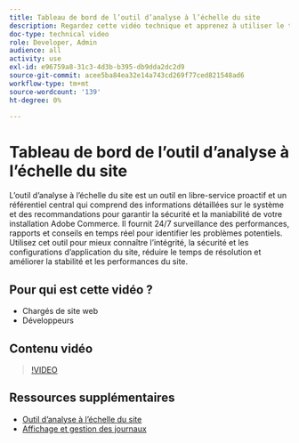 ```yaml
---
title: Tableau de bord de l’outil d’analyse à l’échelle du site
description: Regardez cette vidéo technique et apprenez à utiliser le tableau de bord de l’outil d’analyse à l’échelle du site pour accéder à des informations détaillées sur le système et des recommandations afin de garantir la sécurité et la maniabilité de votre installation Adobe Commerce.
doc-type: technical video
role: Developer, Admin
audience: all
activity: use
exl-id: e96759a8-31c3-4d3b-b395-db9dda2dc2d9
source-git-commit: acee5ba84ea32e14a743cd269f77ced821548ad6
workflow-type: tm+mt
source-wordcount: '139'
ht-degree: 0%

---
```


# Tableau de bord de l’outil d’analyse à l’échelle du site

L’outil d’analyse à l’échelle du site est un outil en libre-service proactif et un référentiel central qui comprend des informations détaillées sur le système et des recommandations pour garantir la sécurité et la maniabilité de votre installation Adobe Commerce. Il fournit 24/7 surveillance des performances, rapports et conseils en temps réel pour identifier les problèmes potentiels. Utilisez cet outil pour mieux connaître l’intégrité, la sécurité et les configurations d’application du site, réduire le temps de résolution et améliorer la stabilité et les performances du site.

## Pour qui est cette vidéo ?

- Chargés de site web
- Développeurs

## Contenu vidéo

>[!VIDEO](https://video.tv.adobe.com/v/344001?quality=12&learn=on)

## Ressources supplémentaires

- [Outil d’analyse à l’échelle du site](https://experienceleague.adobe.com/docs/commerce-operations/tools/site-wide-analysis-tool/intro.html)
- [Affichage et gestion des journaux](https://devdocs.magento.com/cloud/project/log-locations.html)
